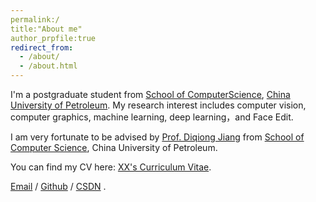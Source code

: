 ```yaml
---
permalink:/
title:"About me"
author_prpfile:true
redirect_from:
  - /about/
  - /about.html
---
```

I'm a postgraduate student from [School of ComputerScience](https://www.upc.edu.cn/), [China University of Petroleum](https://www.upc.edu.cn/). My research interest includes computer vision, computer graphics, machine learning, deep learning，and Face Edit.

I am very fortunate to be advised by [Prof. Diqiong Jiang](https://computer.upc.edu.cn/_s104/_t1903/2025/0711/c20896a466072/page.psp)  from [School of Computer Science](https://cs.pku.edu.cn/), China University of Petroleum. 

You can find my CV here: [XX's Curriculum Vitae](../assets/Curriculum_Vitae.pdf).

[Email](s25070057@s.upc.edu.cn) / [Github](https://github.com/zkbraveness) / [CSDN](https://blog.csdn.net/m0_71625564?spm=1000.2115.3001.5343) .



